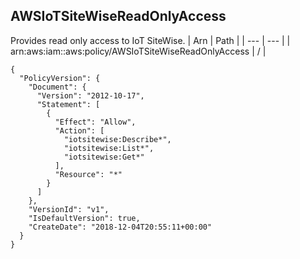 
## AWSIoTSiteWiseReadOnlyAccess
Provides read only access to IoT SiteWise.
| Arn | Path |
| --- | --- |
| arn:aws:iam::aws:policy/AWSIoTSiteWiseReadOnlyAccess | / |
```
{
  "PolicyVersion": {
    "Document": {
      "Version": "2012-10-17",
      "Statement": [
        {
          "Effect": "Allow",
          "Action": [
            "iotsitewise:Describe*",
            "iotsitewise:List*",
            "iotsitewise:Get*"
          ],
          "Resource": "*"
        }
      ]
    },
    "VersionId": "v1",
    "IsDefaultVersion": true,
    "CreateDate": "2018-12-04T20:55:11+00:00"
  }
}
```
